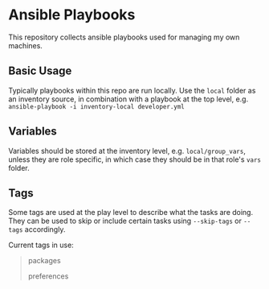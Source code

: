 # Ansible Playbooks
This repository collects ansible playbooks used for managing my own machines.  

## Basic Usage
Typically playbooks within this repo are run locally.  Use the `local` folder as an inventory source, in combination with a playbook at the top level, e.g.
`ansible-playbook -i inventory-local developer.yml`

## Variables
Variables should be stored at the inventory level, e.g. `local/group_vars`, unless they are role specific, in which case they should be in that role's `vars` folder.  

## Tags
Some tags are used at the play level to describe what the tasks are doing.  They can be used to skip or include certain tasks using `--skip-tags` or `--tags` accordingly.  

Current tags in use: 
> packages
>
> preferences